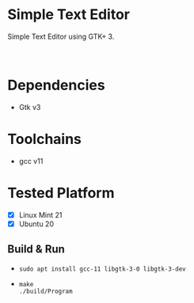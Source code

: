 # Simple Text Editor
Simple Text Editor using GTK+ 3. <br><br><br>


# Dependencies
- Gtk v3

# Toolchains
- gcc v11

# Tested Platform
- [x] Linux Mint 21
- [x] Ubuntu 20

## Build & Run
- ```
  sudo apt install gcc-11 libgtk-3-0 libgtk-3-dev
  ```
- ```
  make
  ./build/Program

